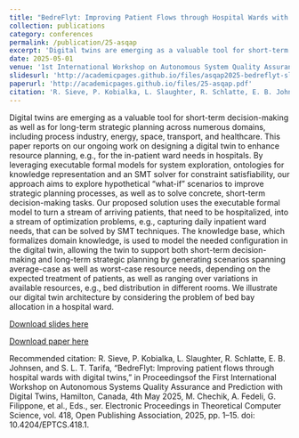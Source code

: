 ```yaml
---
title: "BedreFlyt: Improving Patient Flows through Hospital Wards with Digital Twins"
collection: publications
category: conferences
permalink: /publication/25-asqap
excerpt: 'Digital twins are emerging as a valuable tool for short-term decision-making as well as for long-term strategic planning across numerous domains, including process industry, energy, space, transport, and healthcare. This paper reports on our ongoing work on designing a digital twin to enhance resource planning, e.g., for the in-patient ward needs in hospitals. By leveraging executable formal models for system exploration, ontologies for knowledge representation and an SMT solver for constraint satisfiability, our approach aims to explore hypothetical “what-if” scenarios to improve strategic planning processes, as well as to solve concrete, short-term decision-making tasks. Our proposed solution uses the executable formal model to turn a stream of arriving patients, that need to be hospitalized, into a stream of optimization problems, e.g., capturing daily inpatient ward needs, that can be solved by SMT techniques. The knowledge base, which formalizes domain knowledge, is used to model the needed configuration in the digital twin, allowing the twin to support both short-term decision-making and long-term strategic planning by generating scenarios spanning average-case as well as worst-case resource needs, depending on the expected treatment of patients, as well as ranging over variations in available resources, e.g., bed distribution in different rooms. We illustrate our digital twin architecture by considering the problem of bed bay allocation in a hospital ward.'
date: 2025-05-01
venue: '1st International Workshop on Autonomous System Quality Assurance and Prediction with Digital Twins (ASQAP 2025). EPTCS 2025.'
slidesurl: 'http://academicpages.github.io/files/asqap2025-bedreflyt-slides.pdf'
paperurl: 'http://academicpages.github.io/files/25-asqap.pdf'
citation: 'R. Sieve, P. Kobialka, L. Slaughter, R. Schlatte, E. B. Johnsen, and S. L. T. Tarifa, “BedreFlyt: Improving patient flows through hospital wards with digital twins,” in Proceedingsof the First International Workshop on Autonomous Systems Quality Assurance and Prediction with Digital Twins, Hamilton, Canada, 4th May 2025, M. Chechik, A. Fedeli, G. Filippone, et al., Eds., ser. Electronic Proceedings in Theoretical Computer Science, vol. 418, Open Publishing Association, 2025, pp. 1–15. doi: 10.4204/EPTCS.418.1.'
---
```

Digital twins are emerging as a valuable tool for short-term decision-making as well as for long-term strategic planning across numerous domains, including process industry, energy, space, transport, and healthcare. This paper reports on our ongoing work on designing a digital twin to enhance resource planning, e.g., for the in-patient ward needs in hospitals. By leveraging executable formal models for system exploration, ontologies for knowledge representation and an SMT solver for constraint satisfiability, our approach aims to explore hypothetical “what-if” scenarios to improve strategic planning processes, as well as to solve concrete, short-term decision-making tasks. Our proposed solution uses the executable formal model to turn a stream of arriving patients, that need to be hospitalized, into a stream of optimization problems, e.g., capturing daily inpatient ward needs, that can be solved by SMT techniques. The knowledge base, which formalizes domain knowledge, is used to model the needed configuration in the digital twin, allowing the twin to support both short-term decision-making and long-term strategic planning by generating scenarios spanning average-case as well as worst-case resource needs, depending on the expected treatment of patients, as well as ranging over variations in available resources, e.g., bed distribution in different rooms. We illustrate our digital twin architecture by considering the problem of bed bay allocation in a hospital ward.

[Download slides here](http://academicpages.github.io/files/asqap2025-bedreflyt-slides.pdf)

[Download paper here](http://academicpages.github.io/files/25-asqap.pdf)

Recommended citation: R. Sieve, P. Kobialka, L. Slaughter, R. Schlatte, E. B. Johnsen, and S. L. T. Tarifa, “BedreFlyt: Improving patient flows through hospital wards with digital twins,” in Proceedingsof the First International Workshop on Autonomous Systems Quality Assurance and Prediction with Digital Twins, Hamilton, Canada, 4th May 2025, M. Chechik, A. Fedeli, G. Filippone, et al., Eds., ser. Electronic Proceedings in Theoretical Computer Science, vol. 418, Open Publishing Association, 2025, pp. 1–15. doi: 10.4204/EPTCS.418.1.